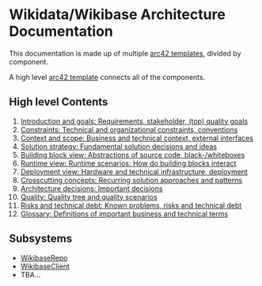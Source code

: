 # Wikidata/Wikibase Architecture Documentation

This documentation is made up of multiple [arc42 templates](https://docs.arc42.org/home/), divided by component.

A high level [arc42 template](https://docs.arc42.org/home/) connects all of the components.

## High level Contents

1. [Introduction and goals: Requirements, stakeholder, (top) quality goals](<./01-Introduction and Goals.md>)
2. [Constraints: Technical and organizational constraints, conventions](<./02-Architecture Constraints.md>)
3. [Context and scope: Business and technical context, external interfaces](<./03-Context and Scope.md>)
4. [Solution strategy: Fundamental solution decisions and ideas](<./04-Solution Strategy.md>)
5. [Building block view: Abstractions of source code, black-/whiteboxes](<./05-Building Block View.md>)
6. [Runtime view: Runtime scenarios: How do building blocks interact](<./06-Runtime View.md>)
7. [Deployment view: Hardware and technical infrastructure, deployment](<./07-Deployment View.md>)
8. [Crosscutting concepts: Recurring solution approaches and patterns](./08-Concepts.md)
9. [Architecture decisions: Important decisions](<./09-Architecture Decisions.md>)
10. [Quality: Quality tree and quality scenarios](./10-Quality.md)
11. [Risks and technical debt: Known problems, risks and technical debt](<./11-Risks and Technical Debt.md>)
12. [Glossary: Definitions of important business and technical terms](./12-Glossary.md)

## Subsystems

- [WikibaseRepo](./subsystems/WikibaseRepo/README.md)
- [WikibaseClient](./subsystems/WikibaseClient/README.md)
- TBA...
